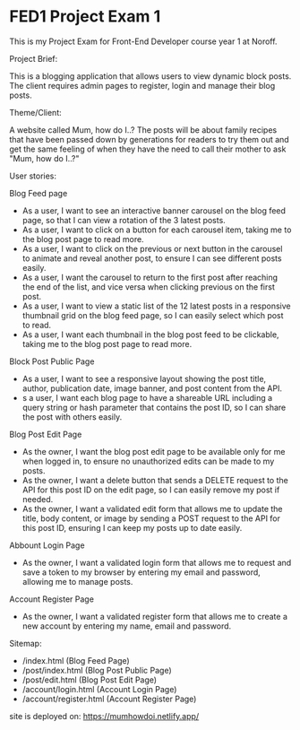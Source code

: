 # FED1 Project Exam 1

This is my Project Exam for Front-End Developer course year 1 at Noroff.

Project Brief:

  This is a blogging application that allows users to view dynamic block posts.
The client requires admin pages to register, login and manage their blog posts.

Theme/Client:

  A website called Mum, how do I..? The posts will be about family recipes that have been passed down
by generations for readers to try them out and get the same feeling of when they have the need to call
their mother to ask "Mum, how do I..?"

User stories:

  Blog Feed page
  - As a user, I want to see an interactive banner carousel on the blog feed page, so that
I can view a rotation of the 3 latest posts.
  - As a user, I want to click on a button for each carousel item, taking me to the blog
post page to read more.
  - As a user, I want to click on the previous or next button in the carousel to animate
and reveal another post, to ensure I can see different posts easily.
  - As a user, I want the carousel to return to the first post after reaching the end of the
list, and vice versa when clicking previous on the first post.
  - As a user, I want to view a static list of the 12 latest posts in a responsive thumbnail
grid on the blog feed page, so I can easily select which post to read.
  - As a user, I want each thumbnail in the blog post feed to be clickable, taking me to
the blog post page to read more.

  Block Post Public Page
  - As a user, I want to see a responsive layout showing the post title, author,
publication date, image banner, and post content from the API.
  - s a user, I want each blog page to have a shareable URL including a query string or
hash parameter that contains the post ID, so I can share the post with others easily.

  Blog Post Edit Page
  - As the owner, I want the blog post edit page to be available only for me when logged
in, to ensure no unauthorized edits can be made to my posts.
  - As the owner, I want a delete button that sends a DELETE request to the API for this
post ID on the edit page, so I can easily remove my post if needed.
  - As the owner, I want a validated edit form that allows me to update the title, body
content, or image by sending a POST request to the API for this post ID, ensuring I
can keep my posts up to date easily.

  Abbount Login Page
  - As the owner, I want a validated login form that allows me to request and save a
token to my browser by entering my email and password, allowing me to manage
posts.

  Account Register Page
  - As the owner, I want a validated register form that allows me to create a new
account by entering my name, email and password.

Sitemap:

  - /index.html (Blog Feed Page)
  - /post/index.html (Blog Post Public Page)
  - /post/edit.html (Blog Post Edit Page)
  - /account/login.html (Account Login Page)
  - /account/register.html (Account Register Page)
  

site is deployed on: https://mumhowdoi.netlify.app/
